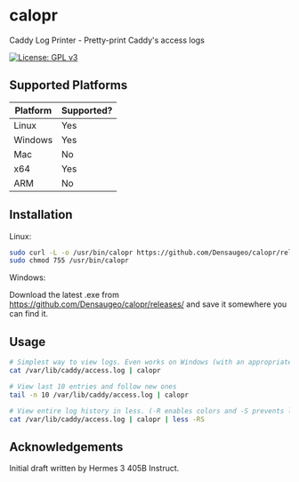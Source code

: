# calopr

Caddy Log Printer - Pretty-print Caddy's access logs 

[![License: GPL v3](https://img.shields.io/badge/License-GPL%20v3-blue.svg)](https://www.gnu.org/licenses/gpl-3.0)

## Supported Platforms

| Platform | Supported? |
|-|-|
| Linux | Yes | Tested on Fedora every release. |
| Windows | Yes | Occasional manual testing. Haven't noticed any obvious problems. |
| Mac | No | |
| x64 | Yes | |
| ARM | No | |

## Installation

Linux:

```bash
sudo curl -L -o /usr/bin/calopr https://github.com/Densaugeo/calopr/releases/latest/download/calopr-x64-linux
sudo chmod 755 /usr/bin/calopr
```

Windows:

Download the latest .exe from https://github.com/Densaugeo/calopr/releases/ and save it somewhere you can find it.

## Usage

```bash
# Simplest way to view logs. Even works on Windows (with an appropriate path)
cat /var/lib/caddy/access.log | calopr

# View last 10 entries and follow new ones
tail -n 10 /var/lib/caddy/access.log | calopr

# View entire log history in less. (-R enables colors and -S prevents line wrap)
cat /var/lib/caddy/access.log | calopr | less -RS
```

## Acknowledgements

Initial draft written by Hermes 3 405B Instruct.
